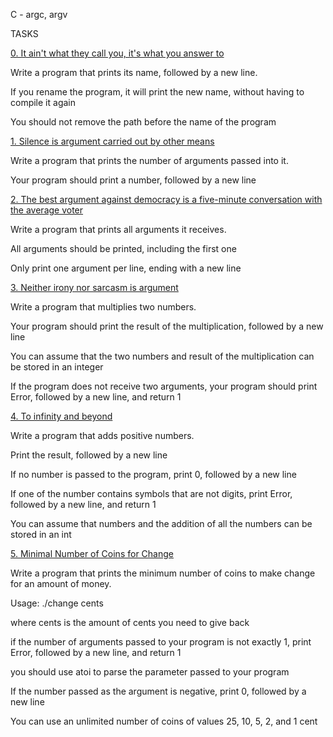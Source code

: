 C - argc, argv

                


                

TASKS

                


                

[0. It ain't what they call you, it's what you answer to](0-whatsmyname.c)

                


                

Write a program that prints its name, followed by a new line.

                


                

If you rename the program, it will print the new name, without having to compile it again

                

You should not remove the path before the name of the program

                


                

[1. Silence is argument carried out by other means](1-args.c)

                


                

Write a program that prints the number of arguments passed into it.

                


                

Your program should print a number, followed by a new line

                


                


                

[2. The best argument against democracy is a five-minute conversation with the average voter](2-args.c)

                


                

Write a program that prints all arguments it receives.

                


                

All arguments should be printed, including the first one

                

Only print one argument per line, ending with a new line

                


                

[3. Neither irony nor sarcasm is argument](3-mul.c)

                


                

Write a program that multiplies two numbers.

                


                

Your program should print the result of the multiplication, followed by a new line

                

You can assume that the two numbers and result of the multiplication can be stored in an integer

                

If the program does not receive two arguments, your program should print Error, followed by a new line, and return 1

                


                

[4. To infinity and beyond](4-add.c)

                


                

Write a program that adds positive numbers.

                


                

Print the result, followed by a new line

                

If no number is passed to the program, print 0, followed by a new line

                

If one of the number contains symbols that are not digits, print Error, followed by a new line, and return 1

                

You can assume that numbers and the addition of all the numbers can be stored in an int

                


                

[5. Minimal Number of Coins for Change](100-change.c)

                


                

Write a program that prints the minimum number of coins to make change for an amount of money.

                


                

Usage: ./change cents

                

where cents is the amount of cents you need to give back

                

if the number of arguments passed to your program is not exactly 1, print Error, followed by a new line, and return 1

                

you should use atoi to parse the parameter passed to your program

                

If the number passed as the argument is negative, print 0, followed by a new line

                

You can use an unlimited number of coins of values 25, 10, 5, 2, and 1 cent


